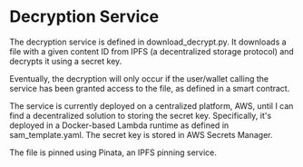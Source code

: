 # Decryption Service

The decryption service is defined in download_decrypt.py. It downloads a file with a given content ID from IPFS (a decentralized storage protocol) and decrypts it using a secret key. 

Eventually, the decryption will only occur if the user/wallet calling the service has been granted access to the file, as defined in a smart contract. 

The service is currently deployed on a centralized platform, AWS, until I can find a decentralized solution to storing the secret key. Specifically, it's deployed in a Docker-based Lambda runtime as defined in sam_template.yaml. The secret key is stored in AWS Secrets Manager. 

The file is pinned using Pinata, an IPFS pinning service. 


